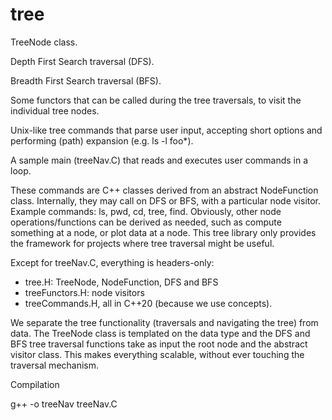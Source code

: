 # tree

TreeNode class.

Depth First Search traversal (DFS).

Breadth First Search traversal (BFS).

Some functors that can be called during the tree traversals, to visit the individual tree nodes. 

Unix-like tree commands that parse user input, accepting short options and performing (path) expansion (e.g. ls -l foo*). 

A sample main (treeNav.C) that reads and executes user commands in a loop.

These commands are C++ classes derived from an abstract NodeFunction class. Internally, they may call on DFS or BFS, with a particular node visitor. Example commands: ls, pwd, cd, tree, find. Obviously, other node operations/functions can be derived as needed, such as compute something at a node, or plot data at a node. This tree library only provides the framework for projects where tree traversal might be useful.

Except for treeNav.C, everything is headers-only: 
- tree.H: TreeNode, NodeFunction, DFS and BFS
- treeFunctors.H: node visitors 
- treeCommands.H, all in C++20 (because we use concepts).

We separate the tree functionality (traversals and navigating the tree) from data. The TreeNode class is templated on the data type and the DFS and BFS tree traversal functions take as input the root node and the abstract visitor class. This makes everything scalable, without ever touching the traversal mechanism. 

Compilation

g++ -o treeNav treeNav.C
